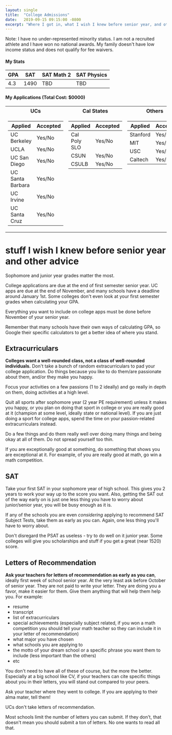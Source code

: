 ```yaml
---
layout: single
title:  "College Admissions"
date:   2019-09-15 09:15:00 -0800
excerpt: "Where I got in, what I wish I knew before senior year, and other advice."
---
```

Note: I have no under-represented minority status. I am not a recruited athlete and I have won no national awards. My family doesn't have low income status and does not qualify for fee waivers.


#### My Stats

| GPA | SAT  | SAT Math 2 | SAT Physics |
|-----|------|------------|-------------|
| 4.3 | 1490 |    TBD     |     TBD     |


#### My Applications (Total Cost: $0000)

<table width="100%">
<tr><th>UCs</th><th>Cal States</th><th>Others</th></tr>
<tr width="100%">

<td markdown="1" style="vertical-align:top">

| Applied          | Accepted |
|------------------|----------|
| UC Berkeley      | Yes/No   |
| UCLA             | Yes/No   |
| UC San Diego     | Yes/No   |
| UC Santa Barbara | Yes/No   |
| UC Irvine        | Yes/No   |
| UC Santa Cruz    | Yes/No   |

</td>

<td markdown="1" style="vertical-align:top">

| Applied      | Accepted |
|--------------|----------|
| Cal Poly SLO | Yes/No   |
| CSUN         | Yes/No   |
| CSULB        | Yes/No   |

</td>

<td markdown="1" style="vertical-align:top">

| Applied  | Accepted |
|----------|----------|
| Stanford | Yes/No   |
| MIT      | Yes/No   |
| USC      | Yes/No   |
| Caltech  | Yes/No   |

</td>

</tr>
</table>



# stuff I wish I knew before senior year and other advice

Sophomore and junior year grades matter the most.

College applications are due at the end of first semester senior year. UC apps are due at the end of November, and many schools have a deadline around January 1st. Some colleges don't even look at your first semester grades when calculating your GPA.

Everything you want to include on college apps must be done before November of your senior year.

Remember that many schools have their own ways of calculating GPA, so Google their specific calculators to get a better idea of where you stand.

## Extracurriculars
**Colleges want a well-rounded class, not a class of well-rounded individuals.** Don't take a bunch of random extracurriculars to pad your college application. Do things because you like to do them/are passionate about them, and/or they make you happy.

Focus your activities on a few passions (1 to 2 ideally) and go really in depth on them, doing activities at a high level.

Quit all sports after sophomore year (2 year PE requirement) unless it makes you happy, or you plan on doing that sport in college or you are really good at it (champion at some level, ideally state or national level). If you are just doing a sport for college apps, spend the time on your passion-related extracurriculars instead.

Do a few things and do them really well over doing many things and being okay at all of them. Do not spread yourself too thin.

If you are exceptionally good at something, do something that shows you are exceptional at it. For example, of you are really good at math, go win a math competition.

## SAT
Take your first SAT in your sophomore year of high school. This gives you 2 years to work your way up to the score you want. Also, getting the SAT out of the way early on is just one less thing you have to worry about junior/senior year, you will be busy enough as it is.

If any of the schools you are even *considering* applying to recommend SAT Subject Tests, take them as early as you can. Again, one less thing you'll have to worry about.

Don't disregard the PSAT as useless - try to do well on it junior year. Some colleges will give you scholarships and stuff if you get a great (near 1520) score.

## Letters of Recommendation
**Ask your teachers for letters of recommendation as early as you can**, ideally first week of school senior year. At the very least ask before October of senior year. They are not paid to write your letter. They are doing you a favor, make it easier for them. Give them anything that will help them help you. For example:
- resume
- transcript
- list of extracurriculars
- special achievements (especially subject related, if you won a math competition you should tell your math teacher so they can include it in your letter of recommendation)
- what major you have chosen
- what schools you are applying to
- the motto of your dream school or a specific phrase you want them to include (less important than the others)
- etc

You don't need to have all of these of course, but the more the better. Especially at a big school like CV, if your teachers can cite specific things about you in their letters, you will stand out compared to your peers.

Ask your teacher where they went to college. If you are applying to their alma mater, tell them!

UCs don't take letters of recommendation.

Most schools limit the number of letters you can submit. If they don't, that doesn't mean you should submit a ton of letters. No one wants to read all that.
